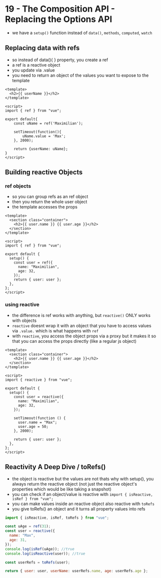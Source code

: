 # 19 - The Composition API - Replacing the Options API

- we have a `setup()` function instead of `data()`, `methods`, `computed`, `watch`

## Replacing data with refs

- so instead of data(){ } property, you create a ref
- a ref is a reactive object
- you update via .value
- you need to return an object of the values you want to expose to the template

```vue
<template>
  <h2>{{ userName }}</h2>
</template>

<script>
import { ref } from "vue";

export default{
    const uName = ref('Maximilian');

    setTimeout(function(){
        uName.value = 'Max';
    }, 2000);

    return {userName: uName};
}
</script>
```

## Building reactive Objects

### ref objects

- so you can group refs as an ref object
- then you return the whole user object
- the template accesses the props

```vue
<template>
  <section class="container">
    <h2>{{ user.name }} {{ user.age }}</h2>
  </section>
</template>

<script>
import { ref } from "vue";

export default {
  setup() {
    const user = ref({
      name: "Maximilian",
      age: 32,
    });
    return { user: user };
  },
};
</script>
```

### using reactive

- the difference is ref works with anything, but `reactive()` ONLY works with objects
- `reactive` doesnt wrap it with an object that you have to access values via `.value.` which is what happens with `ref`
- with `reactive`, you access the object props via a proxy but it makes it so that you can access the props directly (like a regular js object)

```vue
<template>
  <section class="container">
    <h2>{{ user.name }} {{ user.age }}</h2>
  </section>
</template>

<script>
import { reactive } from "vue";

export default {
  setup() {
    const user = reactive({
      name: "Maximilian",
      age: 32,
    });

    setTimeout(function () {
      user.name = "Max";
      user.age = 50;
    }, 2000);

    return { user: user };
  },
};
</script>
```

## Reactivity A Deep Dive / toRefs()

- the object is reactive but the values are not thats why with setup(), you always return the reactive object (not just the reactive object's properties which would be like taking a snapshot)
- you can check if an object/value is reactive with `import { isReactive, isRef } from "vue";`
- you can make values inside an reactive object also reactive with `toRefs`
- you give toRefs() an object and it turns all property values into refs

```js
import { isReactive, isRef, toRefs } from "vue";

const uAge = ref(31);
const user = reactive({
  name: "Max",
  age: 31,
});
console.log(isRef(uAge)); //true
console.log(isReactive(user)); //true

const userRefs = toRefs(user);

return { user: user, userName: userRefs.name, age: userRefs.age };
```
